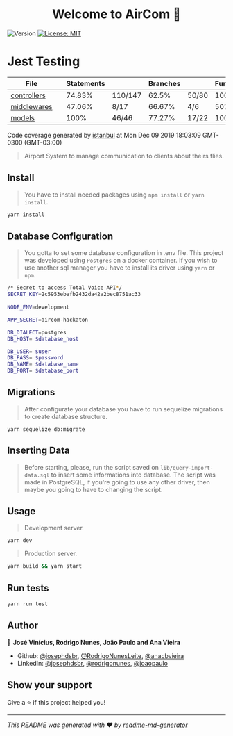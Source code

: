 <h1 align="center">Welcome to AirCom 👋</h1>
<p>
  <img alt="Version" src="https://img.shields.io/badge/version-1.0.0-blue.svg?cacheSeconds=2592000" />
  <a href="#" target="_blank">
    <img alt="License: MIT" src="https://img.shields.io/badge/License-MIT-yellow.svg" />
  </a>
</p>

# Jest Testing

<div class='wrapper'>
<table class="coverage-summary">
<thead>
<tr>
   <th data-col="file" data-fmt="html" data-html="true" class="file">File</th>
   <th data-col="pic" data-type="number" data-fmt="html" data-html="true" class="pic"></th>
   <th data-col="statements" data-type="number" data-fmt="pct" class="pct">Statements</th>
   <th data-col="statements_raw" data-type="number" data-fmt="html" class="abs"></th>
   <th data-col="branches" data-type="number" data-fmt="pct" class="pct">Branches</th>
   <th data-col="branches_raw" data-type="number" data-fmt="html" class="abs"></th>
   <th data-col="functions" data-type="number" data-fmt="pct" class="pct">Functions</th>
   <th data-col="functions_raw" data-type="number" data-fmt="html" class="abs"></th>
   <th data-col="lines" data-type="number" data-fmt="pct" class="pct">Lines</th>
   <th data-col="lines_raw" data-type="number" data-fmt="html" class="abs"></th>
</tr>
</thead>
<tbody><tr>
	<td class="file medium" data-value="controllers"><a href="controllers/index.html">controllers</a></td>
	<td data-value="74.83" class="pic medium"><div class="chart"><div class="cover-fill" style="width: 74%;"></div><div class="cover-empty" style="width:26%;"></div></div></td>
	<td data-value="74.83" class="pct medium">74.83%</td>
	<td data-value="147" class="abs medium">110/147</td>
	<td data-value="62.5" class="pct medium">62.5%</td>
	<td data-value="80" class="abs medium">50/80</td>
	<td data-value="100" class="pct high">100%</td>
	<td data-value="21" class="abs high">21/21</td>
	<td data-value="89.41" class="pct high">89.41%</td>
	<td data-value="85" class="abs high">76/85</td>
	</tr>

<tr>
	<td class="file low" data-value="middlewares"><a href="middlewares/index.html">middlewares</a></td>
	<td data-value="47.06" class="pic low"><div class="chart"><div class="cover-fill" style="width: 47%;"></div><div class="cover-empty" style="width:53%;"></div></div></td>
	<td data-value="47.06" class="pct low">47.06%</td>
	<td data-value="17" class="abs low">8/17</td>
	<td data-value="66.67" class="pct medium">66.67%</td>
	<td data-value="6" class="abs medium">4/6</td>
	<td data-value="50" class="pct medium">50%</td>
	<td data-value="2" class="abs medium">1/2</td>
	<td data-value="33.33" class="pct low">33.33%</td>
	<td data-value="12" class="abs low">4/12</td>
	</tr>

<tr>
	<td class="file high" data-value="models"><a href="models/index.html">models</a></td>
	<td data-value="100" class="pic high"><div class="chart"><div class="cover-fill cover-full" style="width: 100%;"></div><div class="cover-empty" style="width:0%;"></div></div></td>
	<td data-value="100" class="pct high">100%</td>
	<td data-value="46" class="abs high">46/46</td>
	<td data-value="77.27" class="pct medium">77.27%</td>
	<td data-value="22" class="abs medium">17/22</td>
	<td data-value="100" class="pct high">100%</td>
	<td data-value="16" class="abs high">16/16</td>
	<td data-value="100" class="pct high">100%</td>
	<td data-value="33" class="abs high">33/33</td>
	</tr>

</tbody>
</table>
</div><div class='push'></div><!-- for sticky footer -->
</div><!-- /wrapper -->
<div class='footer quiet pad2 space-top1 center small'>
  Code coverage
  generated by <a href="https://istanbul.js.org/" target="_blank">istanbul</a> at Mon Dec 09 2019 18:03:09 GMT-0300 (GMT-03:00)
</div>
</div>

> Airport System to manage communication to clients about theirs flies.

## Install

> You have to install needed packages using ``npm install`` or ``yarn install``.

```sh
yarn install
```

## Database Configuration

> You gotta to set some database configuration in .env file. This project was developed using ```Postgres``` on a docker container. If you wish to use another sql manager you have to install its driver using ``yarn`` or ``npm``.
```sh
/* Secret to access Total Voice API*/
SECRET_KEY=2c5953ebefb2432da42a2bec8751ac33
 
NODE_ENV=development

APP_SECRET=aircom-hackaton

DB_DIALECT=postgres
DB_HOST= $database_host

DB_USER= $user
DB_PASS= $password
DB_NAME= $database_name
DB_PORT= $database_port

```

## Migrations

> After configurate your database you have to run sequelize migrations to create database structure.

```ssh
yarn sequelize db:migrate
```

## Inserting Data

> Before starting, please, run the script saved on ``lib/query-import-data.sql`` to insert some informations into database.
> The script was made in PostgreSQL, if you're going to use any other driver, then maybe you going to have to changing the script.
## Usage

> Development server.

```ssh
yarn dev
```

> Production server.

```sh
yarn build && yarn start
```

## Run tests

```sh
yarn run test
```

## Author

👤 **José Vinícius, Rodrigo Nunes, João Paulo and Ana Vieira**

* Github: [@josephdsbr](https://github.com/josephdsbr), [@RodrigoNunesLeite](https://github.com/RodrigoNunesLeite), [@anacbvieira](https://github.com/anacbvieira)
* LinkedIn: [@josephdsbr](https://linkedin.com/in/josephdsbr), [@rodrigonunes](https://www.linkedin.com/in/rodrigo-nunes-53ab5297/), [@joaopaulo](https://www.linkedin.com/in/joaopaulos4/)

## Show your support

Give a ⭐️ if this project helped you!

***
_This README was generated with ❤️ by [readme-md-generator](https://github.com/kefranabg/readme-md-generator)_
